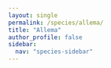 ```yaml
---
layout: single
permalink: /species/allema/
title: "Allema"
author_profile: false
sidebar:
  nav: "species-sidebar"
---
```

